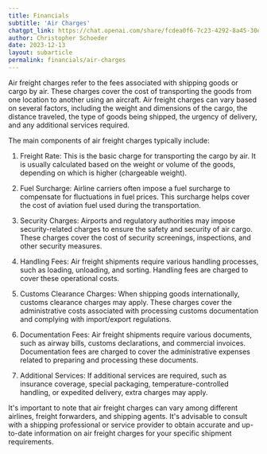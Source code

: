 ```yaml
---
title: Financials
subtitle: 'Air Charges'
chatgpt_link: https://chat.openai.com/share/fcdea0f6-7c23-4292-8a45-30e67257af7f
author: Christopher Schoeder
date: 2023-12-13
layout: subarticle
permalink: financials/air-charges
---
```


Air freight charges refer to the fees associated with shipping goods or cargo by air. These charges cover the cost of transporting the goods from one location to another using an aircraft. Air freight charges can vary based on several factors, including the weight and dimensions of the cargo, the distance traveled, the type of goods being shipped, the urgency of delivery, and any additional services required.

The main components of air freight charges typically include:

1. Freight Rate: This is the basic charge for transporting the cargo by air. It is usually calculated based on the weight or volume of the goods, depending on which is higher (chargeable weight).

2. Fuel Surcharge: Airline carriers often impose a fuel surcharge to compensate for fluctuations in fuel prices. This surcharge helps cover the cost of aviation fuel used during the transportation.

3. Security Charges: Airports and regulatory authorities may impose security-related charges to ensure the safety and security of air cargo. These charges cover the cost of security screenings, inspections, and other security measures.

4. Handling Fees: Air freight shipments require various handling processes, such as loading, unloading, and sorting. Handling fees are charged to cover these operational costs.

5. Customs Clearance Charges: When shipping goods internationally, customs clearance charges may apply. These charges cover the administrative costs associated with processing customs documentation and complying with import/export regulations.

6. Documentation Fees: Air freight shipments require various documents, such as airway bills, customs declarations, and commercial invoices. Documentation fees are charged to cover the administrative expenses related to preparing and processing these documents.

7. Additional Services: If additional services are required, such as insurance coverage, special packaging, temperature-controlled handling, or expedited delivery, extra charges may apply.

It's important to note that air freight charges can vary among different airlines, freight forwarders, and shipping agents. It's advisable to consult with a shipping professional or service provider to obtain accurate and up-to-date information on air freight charges for your specific shipment requirements.
